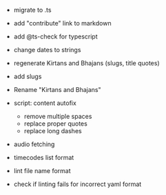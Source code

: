 - migrate to .ts
- add "contribute" link to markdown
- add @ts-check for typescript
- change dates to strings
- regenerate Kirtans and Bhajans (slugs, title quotes)
- add slugs
- Rename "Kirtans and Bhajans"
- script: content autofix

  - remove multiple spaces
  - replace proper quotes
  - replace long dashes

- audio fetching
- timecodes list format
- lint file name format
- check if linting fails for incorrect yaml format

